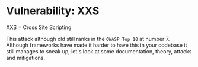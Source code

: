 # Vulnerability: XXS

XXS = Cross Site Scripting

This attack although old still ranks in the `OWASP Top 10` at number 7. Although frameworks have made it harder to have this in your codebase it still manages to sneak up, let's look at some documentation, theory, attacks and mitigations. 


